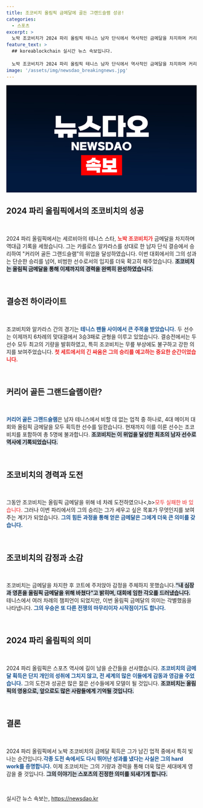 ```yaml
---
title: 조코비치 올림픽 금메달에 골든 그랜드슬램 성공!
categories:
  - 스포츠
excerpt: >
  노박 조코비치가 2024 파리 올림픽 테니스 남자 단식에서 역사적인 금메달을 차지하며 커리어 골든 그랜드슬램을 달성했다. 37세의 나이에 최고령 우승 기록을 새로 쓰고, 올림픽 금메달에 대한 4번의 도전 끝에 드디어 승리의 눈물을 흘렸다.
feature_text: >
  ## koreablockchain 실시간 뉴스 속보입니다.

  노박 조코비치가 2024 파리 올림픽 테니스 남자 단식에서 역사적인 금메달을 차지하며 커리어 골든 그랜드슬램을 달성했다. 37세의 나이에 최고령 우승 기록을 새로 쓰고, 올림픽 금메달에 대한 4번의 도전 끝에 드디어 승리의 눈물을 흘렸다.
image: '/assets/img/newsdao_breakingnews.jpg'
---
```


<p><img src="/assets/img/newsdao_breakingnews.jpg" alt="koreablockchain 속보" /></p>

<h2 data-ke-size="size26">2024 파리 올림픽에서의 조코비치의 성공</h2>

<p data-ke-size="size16">&nbsp;</p>

<p>2024 파리 올림픽에서는 세르비아의 테니스 스타, <b><span style="color: #ee2323;">노박 조코비치가</span></b> 금메달을 차지하며 역대급 기록을 세웠습니다. 그는 카를로스 알카라스를 상대로 한 남자 단식 결승에서 승리하여 "커리어 골든 그랜드슬램"의 위업을 달성하였습니다. 이번 대회에서의 그의 성과는 단순한 승리를 넘어, 비범한 선수로서의 입지를 더욱 확고히 해주었습니다. <b><span style="background-color: #21538527;">조코비치는 올림픽 금메달을 통해 이제까지의 경력을 완벽히 완성하였습니다.</span></b></p>

<p data-ke-size="size16">&nbsp;</p>

<h2 data-ke-size="size26">결승전 하이라이트</h2>

<p data-ke-size="size16">&nbsp;</p>

<p>조코비치와 알카라스 간의 경기는 <b><span style="color: #1a5490;">테니스 팬들 사이에서 큰 주목을 받았습니다.</span></b> 두 선수는 이제까지 6차례의 맞대결에서 3승3패로 균형을 이루고 있었습니다. 결승전에서는 두 선수 모두 최고의 기량을 발휘하였고, 특히 조코비치는 무릎 부상에도 불구하고 강한 의지를 보여주었습니다. <b><span style="color: #ee2323;">첫 세트에서의 긴 싸움은 그의 승리를 예고하는 중요한 순간이었습니다.</span></b> </p>

<p data-ke-size="size16">&nbsp;</p>

<h2 data-ke-size="size26">커리어 골든 그랜드슬램이란?</h2>

<p data-ke-size="size16">&nbsp;</p>

<p><b><span style="color: #1a5490;">커리어 골든 그랜드슬램</span></b>은 남자 테니스에서 비할 데 없는 업적 중 하나로, 4대 메이저 대회와 올림픽 금메달을 모두 획득한 선수를 일컫습니다. 현재까지 이를 이룬 선수는 조코비치를 포함하여 총 5명에 불과합니다. <b><span style="background-color: #21538527;">조코비치는 이 위업을 달성한 최초의 남자 선수로 역사에 기록되었습니다.</span></b></p>

<p data-ke-size="size16">&nbsp;</p>

<h2 data-ke-size="size26">조코비치의 경력과 도전</h2>

<p data-ke-size="size16">&nbsp;</p>

<p>그동안 조코비치는 올림픽 금메달을 위해 네 차례 도전하였으나&lt;,b><span style="color: #ee2323;">모두 실패한 바 있습니다.</span></b> 그러나 이번 파리에서의 그의 승리는 그가 세우고 싶은 목표가 무엇인지를 보여주는 계기가 되었습니다. <b><span style="color: #1a5490;">그의 힘든 과정을 통해 얻은 금메달은 그에게 더욱 큰 의미를 갖습니다.</span></b></p>

<p data-ke-size="size16">&nbsp;</p>

<h2 data-ke-size="size26">조코비치의 감정과 소감</h2>

<p data-ke-size="size16">&nbsp;</p>

<p>조코비치는 금메달을 차지한 후 코트에 주저앉아 감정을 주체하지 못했습니다.<b><span style="background-color: #21538527;">“내 심장과 영혼을 올림픽 금메달을 위해 바쳤다”고 밝히며, 대회에 임한 각오를 드러냈습니다.</span></b> 테니스에서 여러 차례의 챔피언이 되었지만, 이번 올림픽 금메달의 의미는 각별했음을 나타냅니다. <b><span style="color: #1a5490;">그의 우승은 또 다른 전쟁의 마무리이자 시작점이기도 합니다.</span></b></p>

<p data-ke-size="size16">&nbsp;</p>

<h2 data-ke-size="size26">2024 파리 올림픽의 의미</h2>

<p data-ke-size="size16">&nbsp;</p>

<p>2024 파리 올림픽은 스포츠 역사에 길이 남을 순간들을 선사했습니다. <b><span style="color: #1a5490;">조코비치의 금메달 획득은 단지 개인의 성취에 그치지 않고, 전 세계의 많은 이들에게 감동과 영감을 주었습니다.</span></b> 그의 도전과 성공은 많은 젊은 선수들에게 모델이 될 것입니다. <b><span style="background-color: #21538527;">조코비치는 올림픽의 영웅으로, 앞으로도 많은 사람들에게 기억될 것입니다.</span></b></p>

<p data-ke-size="size16">&nbsp;</p>

<h2 data-ke-size="size26">결론</h2>

<p data-ke-size="size16">&nbsp;</p>

<p>2024 파리 올림픽에서 노박 조코비치의 금메달 획득은 그가 남긴 업적 중에서 특히 빛나는 순간입니다.<b><span style="color: #1a5490;">각종 도전 속에서도 다시 뛰어난 성과를 냈다는 사실은 그의 hard work를 증명합니다.</span></b> 이제 조코비치는 그의 기량과 경력을 통해 더욱 많은 세대에게 영감을 줄 것입니다. <b><span style="background-color: #21538527;">그의 이야기는 스포츠의 진정한 의미를 되새기게 합니다.</span></b> </p>

<p data-ke-size="size16">&nbsp;</p>
실시간 뉴스 속보는, <a href="https://newsdao.kr" rel="dofollow">https://newsdao.kr</a>


